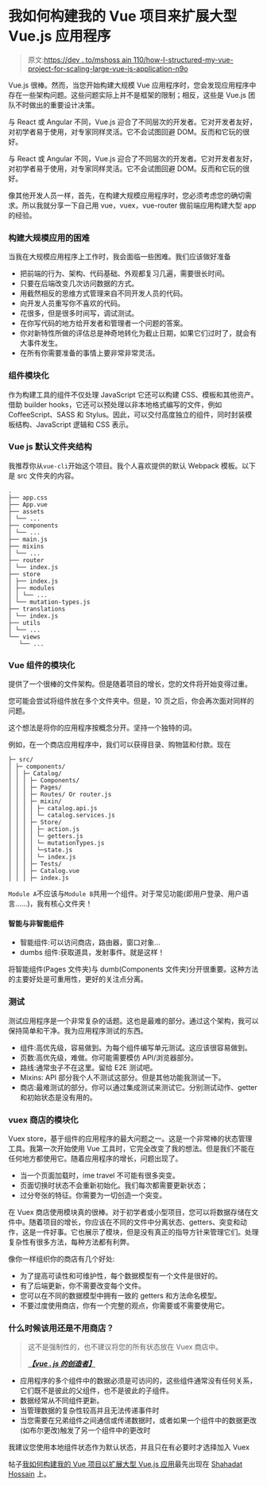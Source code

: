 # 我如何构建我的 Vue 项目来扩展大型 Vue.js 应用程序

> 原文:[https://dev . to/mshoss ain 110/how-I-structured-my-vue-project-for-scaling-large-vue-js-application-n9o](https://dev.to/mshossain110/how-i-structured-my-vue-project-for-scaling-large-vue-js-application-n9o)

Vue.js 很棒。然而，当您开始构建大规模 Vue 应用程序时，您会发现应用程序中存在一些架构问题。这些问题实际上并不是框架的限制；相反，这些是 Vue.js 团队不时做出的重要设计决策。

与 React 或 Angular 不同，Vue.js 迎合了不同层次的开发者。它对开发者友好，对初学者易于使用，对专家同样灵活。它不会试图回避 DOM。反而和它玩的很好。

与 React 或 Angular 不同，Vue.js 迎合了不同层次的开发者。它对开发者友好，对初学者易于使用，对专家同样灵活。它不会试图回避 DOM。反而和它玩的很好。

像其他开发人员一样，首先，在构建大规模应用程序时，您必须考虑您的确切需求。所以我就分享一下自己用 vue，vuex，vue-router 做前端应用构建大型 app 的经验。

### [](#the-difficulties-of-building-a-large-scale-application)构建大规模应用的困难

当我在大规模应用程序上工作时，我会面临一些困难。我们应该做好准备

*   把前端的行为、架构、代码基础、外观都复习几遍，需要很长时间。
*   只要在后端改变几次访问数据的方式。
*   用截然相反的思维方式管理来自不同开发人员的代码。
*   向开发人员重写你不喜欢的代码。
*   花很多，但是很多时间写，调试测试。
*   在你写代码的地方给开发者和管理者一个问题的答案。
*   你对新特性所做的评估总是神奇地转化为截止日期，如果它们过时了，就会有大事件发生。
*   在所有你需要准备的事情上要非常非常灵活。

### [](#component-modularisation)组件模块化

作为构建工具的组件不仅处理 JavaScript 它还可以构建 CSS、模板和其他资产。借助 builder hooks，它还可以预处理以非本地格式编写的文件，例如 CoffeeScript、SASS 和 Stylus。因此，可以交付高度独立的组件，同时封装模板结构、JavaScript 逻辑和 CSS 表示。

### [](#vue-js-default-folder-structure)Vue js 默认文件夹结构

我推荐你从`vue-cli`开始这个项目。我个人喜欢提供的默认 Webpack 模板。以下是 src 文件夹的内容。

```
.
├── app.css
├── App.vue
├── assets
│ └── ...
├── components
│ └── ...
├── main.js
├── mixins
│ └── ...
├── router
│ └── index.js
├── store
│ ├── index.js
│ ├── modules
│ │ └── ...
│ └── mutation-types.js
├── translations
│ └── index.js
├── utils
│ └── ...
└── views
   └── ... 
```

### Vue 组件的模块化

提供了一个很棒的文件架构。但是随着项目的增长，您的文件将开始变得过重。

您可能会尝试将组件放在多个文件夹中。但是，10 页之后，你会再次面对同样的问题。

这个想法是将你的应用程序按概念分开。坚持一个独特的词。

例如，在一个商店应用程序中，我们可以获得目录、购物篮和付款。现在

```
├─ src/
│ ├─ components/
│ │ ├─ Catalog/
│ │ │ ├─ Components/
│ │ │ ├─ Pages/
│ │ │ ├─ Routes/ Or router.js
│ │ │ ├─ mixin/
│ │ │ │ ├─ catalog.api.js
│ │ │ │ └─ catalog.services.js
│ │ │ ├─ Store/
│ │ │ │ ├─ action.js
│ │ │ │ └─ getters.js
│ │ │ │ └─ mutationTypes.js
│ │ │ │ └─state.js
│ │ │ │ └─ index.js
│ │ │ ├─ Tests/
│ │ │ ├─ Catalog.vue
│ │ │ ├─ index.js 
```

`Module A`不应该与`Module B`共用一个组件。对于常见功能(即用户登录、用户语言……)，我有核心文件夹！

#### [](#smart-vs-dumb-components)智能与非智能组件

*   智能组件:可以访问商店，路由器，窗口对象…
*   dumbs 组件:获取道具，发射事件。就是这样！

将智能组件(Pages 文件夹)与 dumb(Components 文件夹)分开很重要。这种方法的主要好处是可重用性，更好的关注点分离。

### [](#testing)测试

测试应用程序是一个非常复杂的话题。这也是最难的部分。通过这个架构，我可以保持简单和干净。我为应用程序测试的东西。

*   组件:高优先级，容易做到。为每个组件编写单元测试。这应该很容易做到。
*   页数:高优先级，难做。你可能需要模仿 API/浏览器部分。
*   路线:通常虫子不在这里。留给 E2E 测试吧。
*   Mixins: API 部分我个人不测试这部分。但是其他功能我测试一下。
*   商店:最难测试的部分。你可以通过集成测试来测试它。分别测试动作、getter 和初始状态是没有用的。

### vuex 商店的模块化

Vuex store，基于组件的应用程序的最大问题之一。这是一个非常棒的状态管理工具。我第一次开始使用 Vue 工具时，它完全改变了我的想法。但是我们不能在任何地方都使用它。随着应用程序的增长，问题出现了。

*   当一个页面加载时，ime travel 不可能有很多突变。
*   页面切换时状态不会重新初始化。我们每次都需要更新状态；
*   过分夸张的特征。你需要为一切创造一个突变。

在 Vuex 商店使用模块真的很棒。对于初学者或小型项目，您可以将数据存储在文件中。随着项目的增长，你应该在不同的文件中分离状态、getters、突变和动作，这是一件好事。它也展示了模块，但是没有真正的指导方针来管理它们。处理复杂性有很多方法，每种方法都有利弊。

像你一样组织你的商店有几个好处:

*   为了提高可读性和可维护性，每个数据模型有一个文件是很好的。
*   有了后端更新，你不需要改变每个文件。
*   您可以在不同的数据模型中拥有一致的 getters 和方法命名模型。
*   不要过度使用商店，你有一个完整的观点，你需要或不需要使用它。

### [](#when-should-i-use-the-store-or-not)什么时候该用还是不用商店？

> 这不是强制性的，也不建议将您的所有状态放在 Vuex 商店中。
> 
> <cite>**[【vue . js 的创造者】](https://github.com/vuejs/vuex/issues/236#issuecomment-231754241)**</cite>

*   应用程序的多个组件中的数据必须是可访问的，这些组件通常没有任何关系，它们既不是彼此的父组件，也不是彼此的子组件。
*   数据经常从不同组件更新。
*   当管理数据的复杂性较高并且无法传递事件时
*   当您需要在兄弟组件之间通信或传递数据时，或者如果一个组件中的数据更改(如布尔更改)触发了另一个组件中的更改时

我建议您使用本地组件状态作为默认状态，并且只在有必要时才选择加入 Vuex

帖子[我如何构建我的 Vue 项目以扩展大型 Vue.js 应用](https://mshossain.me/blog/structured-my-vue-project-for-scaling-large-vue-js-application/)最先出现在 [Shahadat Hossain](https://mshossain.me) 上。